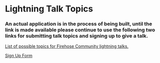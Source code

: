 # Lightning Talk Topics

### An actual application is in the process of being built, until the link is made available please continue to use the following two links for submitting talk topics and signing up to give a talk.

[List of possible topics for Firehose Community lightning talks.](https://docs.google.com/spreadsheets/d/13dLDxXMCo9eammetR4CH4pnPwQCQ5s_DRSPqqFGbrxA/edit?usp=sharing)

[Sign Up Form](https://docs.google.com/forms/d/166TQgPpm5yV_WKVGekfmm82shkkdhknwmB-fZbRR5B8/viewform)
